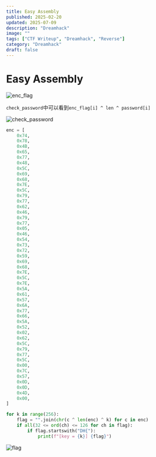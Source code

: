 ```yaml
---
title: Easy Assembly
published: 2025-02-20
updated: 2025-07-09
description: "Dreamhack"
image: ""
tags: ["CTF Writeup", "Dreamhack", "Reverse"]
category: "Dreamhack"
draft: false
---
```


# Easy Assembly

![enc_flag](/assets/dreamhack/EasyAssembly/image.png)

`check_password`中可以看到`enc_flag[i] ^ len ^ password[i]`

![check_password](/assets/dreamhack/EasyAssembly/image-2.png)

```python
enc = [
    0x74,
    0x78,
    0x4B,
    0x65,
    0x77,
    0x48,
    0x5C,
    0x69,
    0x68,
    0x7E,
    0x5C,
    0x79,
    0x77,
    0x62,
    0x46,
    0x79,
    0x77,
    0x05,
    0x46,
    0x54,
    0x73,
    0x72,
    0x59,
    0x69,
    0x68,
    0x7E,
    0x5C,
    0x7E,
    0x5A,
    0x61,
    0x57,
    0x6A,
    0x77,
    0x66,
    0x5A,
    0x52,
    0x02,
    0x62,
    0x5C,
    0x79,
    0x77,
    0x5C,
    0x00,
    0x7C,
    0x57,
    0x0D,
    0x0D,
    0x4D,
    0x00,
]

for k in range(256):
    flag = "".join(chr(c ^ len(enc) ^ k) for c in enc)
    if all(32 <= ord(ch) <= 126 for ch in flag):
        if flag.startswith("DH{"):
            print(f"[key = {k}] {flag}")

```

![flag](/assets/dreamhack/EasyAssembly/image-1.png)

